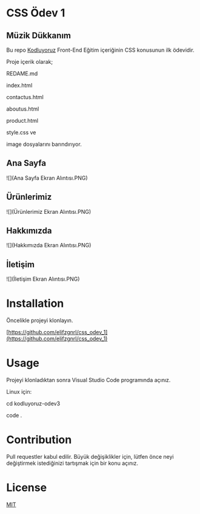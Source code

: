 # CSS Ödev 1

## Müzik Dükkanım

Bu repo [Kodluyoruz](https://www.kodluyoruz.org/) Front-End Eğitim içeriğinin CSS konusunun ilk ödevidir. 

Proje içerik olarak;

REDAME.md

index.html 

contactus.html

aboutus.html

product.html

style.css ve

image dosyalarını barındırıyor.

## Ana Sayfa

![](Ana Sayfa Ekran Alıntısı.PNG)

## Ürünlerimiz

![](Ürünlerimiz Ekran Alıntısı.PNG)

## Hakkımızda

![](Hakkımızda Ekran Alıntısı.PNG)

## İletişim

![](İletişim Ekran Alıntısı.PNG)  

# Installation

Öncelikle projeyi klonlayın. 

[https://github.com/elifzgnrl/css_odev_1](https://github.com/elifzgnrl/css_odev_1)
  
# Usage
Projeyi klonladıktan sonra Visual Studio Code programında açınız.

Linux için:

cd kodluyoruz-odev3

code .

# Contribution
Pull requestler kabul edilir. Büyük değişiklikler için, lütfen önce neyi değiştirmek istediğinizi tartışmak için bir konu açınız.

# License
[MIT](https://choosealicense.com/licenses/mit/)
